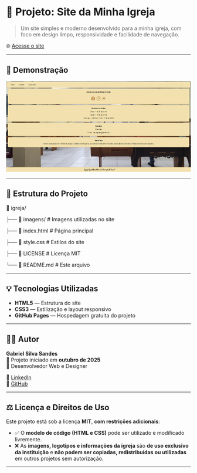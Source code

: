 # 🙌 Projeto: Site da Minha Igreja

> Um site simples e moderno desenvolvido para a minha igreja, com foco em design limpo, responsividade e facilidade de navegação.

🌐 <a href="https://gabrielsilvasandes.github.io/igreja/" target="_blank">Acesse o site</a>

---

## 📸 Demonstração

![Preview do site](imagens/preview_site.png)

---

## 🧱 Estrutura do Projeto

📁 igreja/

├── 📂 imagens/ # Imagens utilizadas no site

├── 📄 index.html # Página principal

├── 🎨 style.css # Estilos do site

├── 📜 LICENSE # Licença MIT

└── 📘 README.md # Este arquivo


---

## 💡 Tecnologias Utilizadas

- **HTML5** — Estrutura do site  
- **CSS3** — Estilização e layout responsivo  
- **GitHub Pages** — Hospedagem gratuita do projeto

---

## 👨‍💻 Autor

**Gabriel Silva Sandes**  
📅 Projeto iniciado em **outubro de 2025**  
💼 Desenvolvedor Web e Designer 

🔗 [LinkedIn](https://www.linkedin.com/in/gabriel-silva-sandes)  
🐙 [GitHub](https://github.com/gabrielsilvasandes)

---

## ⚖️ Licença e Direitos de Uso

Este projeto está sob a licença **MIT**, **com restrições adicionais**:

- ✅ O **modelo de código (HTML e CSS)** pode ser utilizado e modificado livremente.  
- ❌ As **imagens, logotipos e informações da igreja** são **de uso exclusivo da instituição** e **não podem ser copiadas, redistribuídas ou utilizadas** em outros projetos sem autorização.

---
